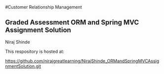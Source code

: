 #Customer Relationship Management

## Graded Assessment ORM and Spring MVC Assignment Solution

Niraj Shinde

This respository is hosted at:

https://github.com/nirajgreatlearning/NirajShinde_ORMandSpringMVCAssignmentSolution.git